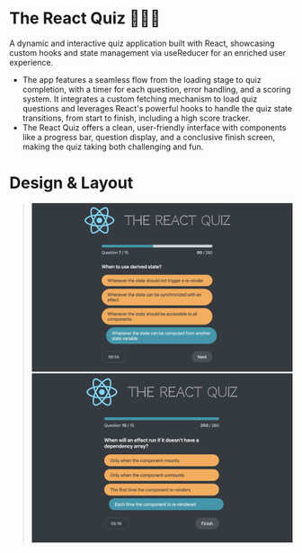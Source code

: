 # The React Quiz 🧑🏼‍💻
A dynamic and interactive quiz application built with React, showcasing custom hooks and state management via useReducer for an enriched user experience. 

- The app features a seamless flow from the loading stage to quiz completion, with a timer for each question, error handling, and a scoring system. It integrates a custom fetching mechanism to load quiz questions and leverages React's powerful hooks to handle the quiz state transitions, from start to finish, including a high score tracker.
- The React Quiz offers a clean, user-friendly interface with components like a progress bar, question display, and a conclusive finish screen, making the quiz taking both challenging and fun.

# Design & Layout 
> ![Screenshot](./public/reactquiz1.png)
> ![Screenshot](./public/reactquiz2.png)

